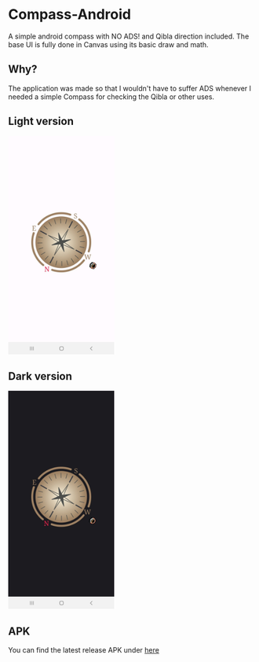 # Compass-Android
A simple android compass with NO ADS! and Qibla direction included. The base UI is fully done in Canvas using its basic draw and math.

## Why?
The application was made so that I wouldn't have to suffer ADS whenever I needed a simple Compass for checking the Qibla or other uses.

## Light version
<img src="https://github.com/AsefHossainKhan/Compass-Android/blob/main/picture_light.jpg?raw=true" alt="compass android light image" width="216" height="444">

## Dark version
<img src="https://github.com/AsefHossainKhan/Compass-Android/blob/main/picture_dark.jpg?raw=true" alt="compass android dark image" width="216" height="444">

## APK
You can find the latest release APK under [here](https://github.com/AsefHossainKhan/Compass-Android/releases)
